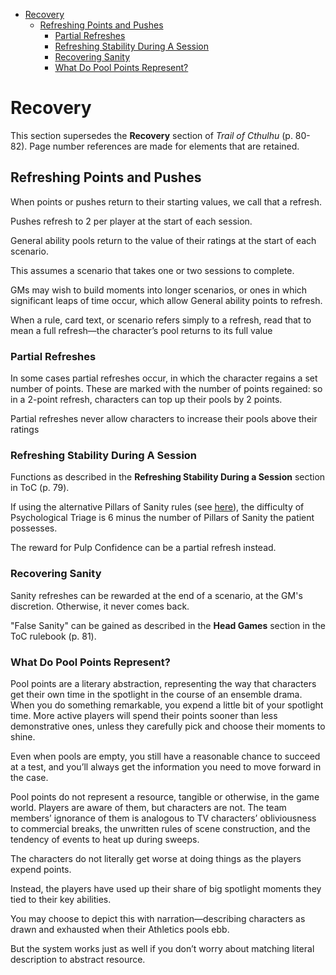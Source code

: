 - [Recovery](#recovery)
  - [Refreshing Points and Pushes](#refreshing-points-and-pushes)
    - [Partial Refreshes](#partial-refreshes)
    - [Refreshing Stability During A Session](#refreshing-stability-during-a-session)
    - [Recovering Sanity](#recovering-sanity)
    - [What Do Pool Points Represent?](#what-do-pool-points-represent)

# Recovery
This section supersedes the **Recovery** section of *Trail of Cthulhu* (p. 80-82). Page number references are made for elements that are retained.

## Refreshing Points and Pushes
When points or pushes return to their starting values, we call that a refresh.

Pushes refresh to 2 per player at the start of each session.

General ability pools return to the value of their ratings at the start of each scenario.

This assumes a scenario that takes one or two sessions to complete. 

GMs may wish to build moments into longer scenarios, or ones in which significant leaps of time occur, which allow General ability points to refresh.

When a rule, card text, or scenario refers simply to a refresh, read that to mean a full refresh—the character’s pool returns to its full value

### Partial Refreshes
In some cases partial refreshes occur, in which the character regains a set number of points. These are marked with the number of points regained: so in a 2-point refresh, characters can top up their pools by 2 points.

Partial refreshes never allow characters to increase their pools above their ratings

### Refreshing Stability During A Session

Functions as described in the **Refreshing Stability During a Session** section in ToC (p. 79).

If using the alternative Pillars of Sanity rules (see [here](https://site.pelgranepress.com/index.php/revised-pillars-of-sanity-rules/)), the difficulty of Psychological Triage is 6 minus the number of Pillars of Sanity the patient possesses.

The reward for Pulp Confidence can be a partial refresh instead.

### Recovering Sanity
Sanity refreshes can be rewarded at the end of a scenario, at the GM's discretion. Otherwise, it never comes back. 

"False Sanity" can be gained as described in the **Head Games** section in the ToC rulebook (p. 81).

### What Do Pool Points Represent?

Pool points are a literary abstraction, representing the way that characters get their own time in the spotlight in the course of an ensemble drama. When you do something remarkable, you expend a little bit of your spotlight time. More active players will spend their points sooner than less demonstrative ones, unless they carefully pick and choose their moments to shine.

Even when pools are empty, you still have a reasonable chance to succeed at a test, and you’ll always get the information you need to move forward in the case.

Pool points do not represent a resource, tangible or otherwise, in the game world. Players are aware of them, but characters are not. The team members’ ignorance of them is analogous to TV characters’ obliviousness to commercial breaks, the unwritten rules of scene construction, and the tendency of events to heat up during sweeps.

The characters do not literally get worse at doing things as the players expend points.

Instead, the players have used up their share of big spotlight moments they tied to their key abilities.

You may choose to depict this with narration—describing characters as drawn and exhausted when their Athletics pools ebb. 

But the system works just as well if you don’t worry about matching literal description to abstract resource.

